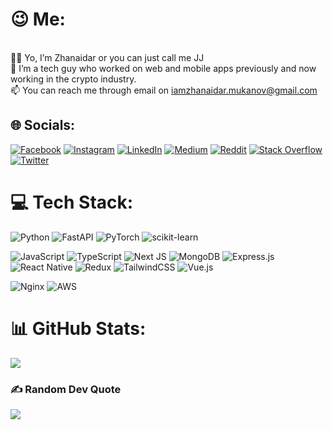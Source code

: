 # 😉 Me:
<br>🖖🏼 Yo, I’m Zhanaidar or you can just call me JJ<br>🦾 I’m a tech guy who worked on web and mobile apps previously and now working in the crypto industry.
<br>📫 You can reach me through email on iamzhanaidar.mukanov@gmail.com


## 🌐 Socials:
[
![Facebook](https://img.shields.io/badge/Facebook-%231877F2.svg?logo=Facebook&logoColor=white)](https://www.facebook.com/profile.php?id=100083810023171) 
[![Instagram](https://img.shields.io/badge/Instagram-%23E4405F.svg?logo=Instagram&logoColor=white)](https://instagram.com/jorje.padre) 
[![LinkedIn](https://img.shields.io/badge/LinkedIn-%230077B5.svg?logo=linkedin&logoColor=white)](https://www.linkedin.com/in/zhanaidarm/) 
[![Medium](https://img.shields.io/badge/Medium-12100E?logo=medium&logoColor=white)](https://medium.com/@jorjio) 
[![Reddit](https://img.shields.io/badge/Reddit-%23FF4500.svg?logo=Reddit&logoColor=white)](https://reddit.com/user/_ziem_) 
[![Stack Overflow](https://img.shields.io/badge/-Stackoverflow-FE7A16?logo=stack-overflow&logoColor=white)](https://stackoverflow.com/users/21048179) 
[![Twitter](https://img.shields.io/badge/Twitter-%231DA1F2.svg?logo=Twitter&logoColor=white)](https://twitter.com/zhanaidar_) 


# 💻 Tech Stack:
![Python](https://img.shields.io/badge/python-3670A0?style=for-the-badge&logo=python&logoColor=ffdd54) 
![FastAPI](https://img.shields.io/badge/FastAPI-005571?style=for-the-badge&logo=fastapi) 
![PyTorch](https://img.shields.io/badge/PyTorch-%23EE4C2C.svg?style=for-the-badge&logo=PyTorch&logoColor=white) 
![scikit-learn](https://img.shields.io/badge/scikit--learn-%23F7931E.svg?style=for-the-badge&logo=scikit-learn&logoColor=white) 


![JavaScript](https://img.shields.io/badge/javascript-%23323330.svg?style=for-the-badge&logo=javascript&logoColor=%23F7DF1E)
![TypeScript](https://img.shields.io/badge/typescript-%23007ACC.svg?style=for-the-badge&logo=typescript&logoColor=white)
![Next JS](https://img.shields.io/badge/Next-black?style=for-the-badge&logo=next.js&logoColor=white) 
![MongoDB](https://img.shields.io/badge/MongoDB-%234ea94b.svg?style=for-the-badge&logo=mongodb&logoColor=white) 
![Express.js](https://img.shields.io/badge/express.js-%23404d59.svg?style=for-the-badge&logo=express&logoColor=%2361DAFB) 
![React Native](https://img.shields.io/badge/react_native-%2320232a.svg?style=for-the-badge&logo=react&logoColor=%2361DAFB)
![Redux](https://img.shields.io/badge/redux-%23593d88.svg?style=for-the-badge&logo=redux&logoColor=white) 
![TailwindCSS](https://img.shields.io/badge/tailwindcss-%2338B2AC.svg?style=for-the-badge&logo=tailwind-css&logoColor=white) 
![Vue.js](https://img.shields.io/badge/vuejs-%2335495e.svg?style=for-the-badge&logo=vuedotjs&logoColor=%234FC08D) 


![Nginx](https://img.shields.io/badge/nginx-%23009639.svg?style=for-the-badge&logo=nginx&logoColor=white) 
![AWS](https://img.shields.io/badge/AWS-%23FF9900.svg?style=for-the-badge&logo=amazon-aws&logoColor=white) 


# 📊 GitHub Stats:
![](https://github-readme-streak-stats.herokuapp.com/?user=jorjepadre&theme=nord&hide_border=true)<br/>

<!--
## 🐦 Latest Tweet
[![](https://gtce.itsvg.in/api?username=zhanaidar_)](https://github.com/VishwaGauravIn/github-twitter-card-embed)
-->

### ✍️ Random Dev Quote
![](https://quotes-github-readme.vercel.app/api?type=horizontal&theme=gruvbox)


<!---
[![](https://visitcount.itsvg.in/api?id=jorjepadre&icon=0&color=0)](https://visitcount.itsvg.in)
-->

<!-- Created with GPRM ( https://gprm.itsvg.in ) -->
